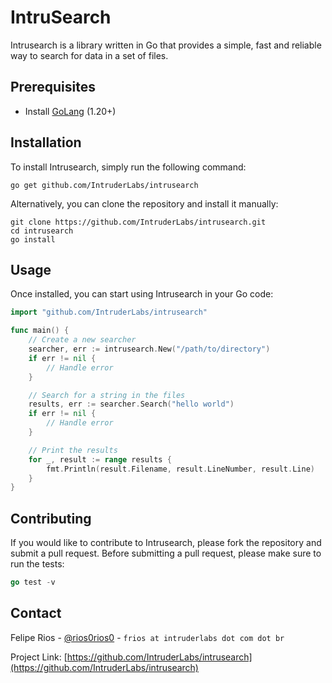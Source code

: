 # IntruSearch

Intrusearch is a library written in Go that provides a simple, fast and reliable way to search for data in a set of files.

## Prerequisites

- Install [GoLang](https://go.dev/doc/install) (1.20+)

## Installation

To install Intrusearch, simply run the following command:

```shell
go get github.com/IntruderLabs/intrusearch
```

Alternatively, you can clone the repository and install it manually:

```shell
git clone https://github.com/IntruderLabs/intrusearch.git
cd intrusearch
go install
```

## Usage

Once installed, you can start using Intrusearch in your Go code:

```go
import "github.com/IntruderLabs/intrusearch"

func main() {
    // Create a new searcher
    searcher, err := intrusearch.New("/path/to/directory")
    if err != nil {
        // Handle error
    }

    // Search for a string in the files
    results, err := searcher.Search("hello world")
    if err != nil {
        // Handle error
    }

    // Print the results
    for _, result := range results {
        fmt.Println(result.Filename, result.LineNumber, result.Line)
    }
}
```

## Contributing

If you would like to contribute to Intrusearch, please fork the repository and submit a pull request. Before submitting a pull request, please make sure to run the tests:

```go
go test -v
```

## Contact

Felipe Rios - [@rios0rios0](https://rios0rios0.github.io/tabs/about) - `frios at intruderlabs dot com dot br`

Project Link: [https://github.com/IntruderLabs/intrusearch](https://github.com/IntruderLabs/intrusearch)
